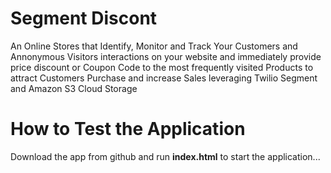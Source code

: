 # Segment Discont
An Online Stores that Identify, Monitor and Track Your Customers and Annonymous Visitors interactions on your website and immediately provide price discount or Coupon Code to the most frequently visited Products to attract Customers Purchase and increase Sales leveraging Twilio Segment and Amazon S3 Cloud Storage

# How to Test the Application
Download the app from github and run **index.html** to start the application...
